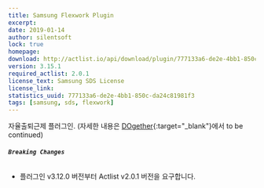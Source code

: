 ```yaml
---
title: Samsung Flexwork Plugin
excerpt: 
date: 2019-01-14
author: silentsoft
lock: true
homepage: 
download: http://actlist.io/api/download/plugin/777133a6-de2e-4bb1-850c-da24c81981f3.jar
version: 3.15.1
required_actlist: 2.0.1
license_text: Samsung SDS License
license_link: 
statistics_uuid: 777133a6-de2e-4bb1-850c-da24c81981f3
tags: [samsung, sds, flexwork]
---
```


자율출퇴근제 플러그인. (자세한 내용은 [DOgether](http://opsplus.sdsdev.co.kr:9083/#/login?postingId=4185){:target="_blank"}에서 to be continued)

###### **`Breaking Changes`**
- 플러그인 v3.12.0 버전부터 Actlist v2.0.1 버전을 요구합니다.
